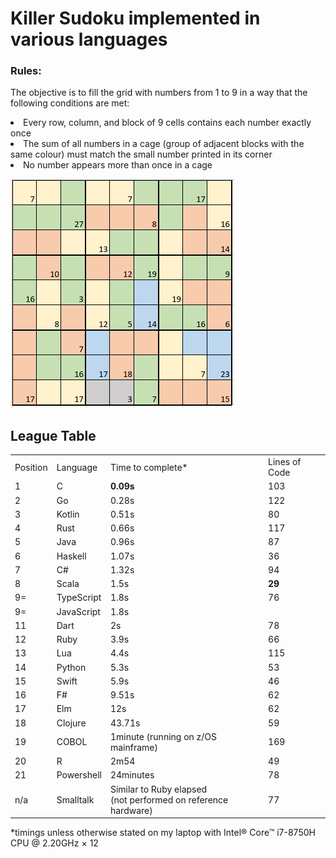 <h1> Killer Sudoku implemented in various languages</h1>
<h3> Rules:</h3>
<p>The objective is to fill the grid with numbers from 1 to 9 in a way that the following conditions are met:
<li>Every row, column, and block of 9 cells contains each number exactly once</li>
<li>The sum of all numbers in a cage (group of adjacent blocks with the same colour) must match the small number printed in its corner</li>
<li>No number appears more than once in a cage</li></p>
<img src="https://github.com/brindleoak/KillerSudoku/blob/master/resources/killer2.png">
<h2>League Table</h2>
<table>
<tr><td>Position</td><td>Language</td><td>Time to complete*</td><td>Lines of Code</td>
  <tr><td>1</td><td>C</td><td><b>0.09s</b></td><td>103</td>
<tr><td>2</td><td>Go</td><td>0.28s</td><td>122</td>
<tr><td>3</td><td>Kotlin</td><td>0.51s</td><td>80</td>
<tr><td>4</td><td>Rust</td><td>0.66s</td><td>117</td>
<tr><td>5</td><td>Java</td><td>0.96s</td><td>87</td>
<tr><td>6</td><td>Haskell</td><td>1.07s</td><td>36</td>
<tr><td>7</td><td>C#</td><td>1.32s</td><td>94</td>
<tr><td>8</td><td>Scala</td><td>1.5s</td><td><b>29</b></td>
<tr><td>9=</td><td>TypeScript</td><td>1.8s</td><td>76</td>
<tr><td>9=</td><td>JavaScript</td><td>1.8s</td><td></td>
<tr><td>11</td><td>Dart</td><td>2s</td><td>78</td>
<tr><td>12</td><td>Ruby</td><td>3.9s</td><td>66</td>
<tr><td>13</td><td>Lua</td><td>4.4s</td><td>115</td>  
<tr><td>14</td><td>Python</td><td>5.3s</td><td>53</td>
<tr><td>15</td><td>Swift</td><td>5.9s</td><td>46</td>
<tr><td>16</td><td>F#</td><td>9.51s</td><td>62</td>
<tr><td>17</td><td>Elm</td><td>12s</td><td>62</td>
<tr><td>18</td><td>Clojure</td><td>43.71s</td><td>59</td>
<tr><td>19</td><td>COBOL</td><td>1minute (running on z/OS mainframe)</td><td>169</td>
<tr><td>20</td><td>R</td><td>2m54</td><td>49</td>
<tr><td>21</td><td>Powershell</td><td>24minutes</td><td>78</td>
<tr><td>n/a</td><td>Smalltalk</td><td>Similar to Ruby elapsed<br>(not performed on reference hardware)</td><td>77</td>
</table>

*timings unless otherwise stated on my laptop with Intel® Core™ i7-8750H CPU @ 2.20GHz × 12
